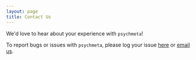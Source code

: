 ```yaml
---
layout: page
title: Contact Us
---
```


We'd love to hear about your experience with `psychmeta`! 

To report bugs or issues with `psychmeta`, please log your issue [here](https://github.com/jadahlke/psychmeta/issues) or [email us](mailto:issues@psychmeta.com). 
